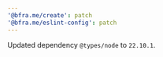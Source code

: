 ```yaml
---
'@bfra.me/create': patch
'@bfra.me/eslint-config': patch
---
```


Updated dependency `@types/node` to `22.10.1`.

